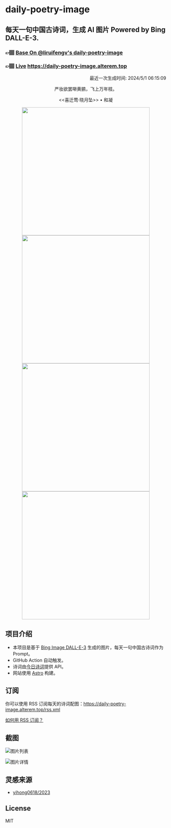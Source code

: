 
# daily-poetry-image

## 每天一句中国古诗词，生成 AI 图片 Powered by Bing DALL-E-3.

### 👉🏽 [Base On @liruifengv's daily-poetry-image](https://github.com/liruifengv/daily-poetry-image)

### 👉🏽 [Live](https://daily-poetry-image.alterem.top/) https://daily-poetry-image.alterem.top

<p align="right">
  最近一次生成时间: 2024/5/1 06:15:09
</p>
<p align="center">
严妆欲罢啭黄鹂，飞上万年枝。
</p>
<p align="center">
<<喜迁莺·晓月坠>> • 和凝
</p>
<p align="center">
<img src="https://tse1.mm.bing.net/th/id/OIG1.LFuuRYErnpEY.LZx9TcD" height="400" width="400" />
<img src="https://tse4.mm.bing.net/th/id/OIG1.80ai.wGwWLo6_9lf_F98" height="400" width="400" />
<img src="https://tse2.mm.bing.net/th/id/OIG1.r3lZzqlS6VfkxMXr50v7" height="400" width="400" />
<img src="https://tse2.mm.bing.net/th/id/OIG1.gy2vUyd8kvrkUdy8MLCK" height="400" width="400" />
</p>

## 项目介绍

-   本项目是基于 [Bing Image DALL-E-3](https://www.bing.com/images/create) 生成的图片，每天一句中国古诗词作为 Prompt。
-   GitHub Action 自动触发。
-   诗词由[今日诗词](https://www.jinrishici.com/)提供 API。
-   网站使用 [Astro](https://astro.build) 构建。

## 订阅

你可以使用 RSS 订阅每天的诗词配图：https://daily-poetry-image.alterem.top/rss.xml

[如何用 RSS 订阅？](https://zhuanlan.zhihu.com/p/55026716)

## 截图

![图片列表](./screenshots/Snipaste_2023-12-28_21-00-26.png)

![图片详情](./screenshots/Snipaste_2023-12-28_21-00-53.png)

## 灵感来源

-   [yihong0618/2023](https://github.com/yihong0618/2023)

## License

MIT
